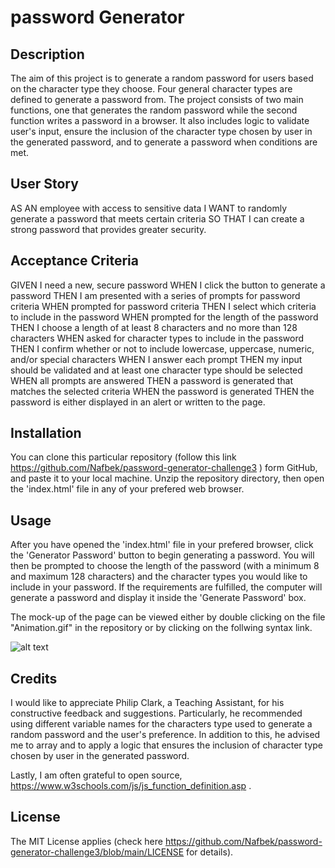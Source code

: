 # password Generator

## Description

The aim of this project is to generate a random password for users based on the character type they choose. Four general character types are defined to generate a password from. The project consists of two main functions, one that generates the random password while the second function writes a password in a browser. It also includes logic to validate user's input, ensure the inclusion of the character type chosen by user in the generated password, and to generate a password when conditions are met.


## User Story

AS AN employee with access to sensitive data
I WANT to randomly generate a password that meets certain criteria
SO THAT I can create a strong password that provides greater security.


## Acceptance Criteria 

GIVEN I need a new, secure password
WHEN I click the button to generate a password
THEN I am presented with a series of prompts for password criteria
WHEN prompted for password criteria
THEN I select which criteria to include in the password
WHEN prompted for the length of the password
THEN I choose a length of at least 8 characters and no more than 128 characters
WHEN asked for character types to include in the password
THEN I confirm whether or not to include lowercase, uppercase, numeric, and/or special characters
WHEN I answer each prompt
THEN my input should be validated and at least one character type should be selected
WHEN all prompts are answered
THEN a password is generated that matches the selected criteria
WHEN the password is generated
THEN the password is either displayed in an alert or written to the page.

## Installation

You can clone this particular repository (follow this link  https://github.com/Nafbek/password-generator-challenge3 ) form GitHub, and paste it to your local machine. Unzip the repository directory, then open the 'index.html' file in any of your prefered web browser. 

## Usage

After you have opened the 'index.html' file in your prefered browser, click the 'Generator Password' button to begin generating a password. You will then be prompted to choose the length of the password (with a minimum 8 and maximum 128 characters) and the character types you would like to include in your password. If the requirements are fulfilled, the computer will generate a password and display it inside the 'Generate Password' box.


The mock-up of the page can be viewed either by double clicking on the file "Animation.gif" in the repository or by clicking on the follwing syntax link.



![alt text](Animation.gif)


## Credits

I would like to appreciate Philip Clark, a Teaching Assistant, for his constructive feedback and suggestions. Particularly, he recommended using different variable names for the characters type used to generate a random password and the user's preference. In addition to this, he advised me to array and to apply a logic that ensures the inclusion of character type chosen by user in the generated password.  

Lastly, I am often grateful to open source, https://www.w3schools.com/js/js_function_definition.asp . 

## License

The MIT License applies (check here https://github.com/Nafbek/password-generator-challenge3/blob/main/LICENSE for details).